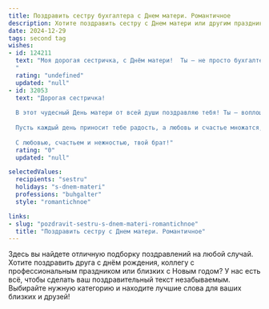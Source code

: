 ```yaml
---
title: Поздравить сестру бухгалтера с Днем матери. Романтичное
description: Хотите поздравить сестру с Днем матери или другим праздником? Наш ИИ создаст незабываемое поздравление, а вы обязательно выделитесь среди других.  
date: 2024-12-29
tags: second tag
wishes:
- id: 124211
  text: "Моя дорогая сестричка, с Днём матери!  Ты – не просто бухгалтер, ты – хранительница домашнего очага,  и твоя любовь и забота – это самые ценные активы нашей семьи.  Пусть в твоём сердце всегда царит  теплота, а жизнь будет наполнена радостью и счастьем, как  идеальный баланс на твоих отчетах.  Я бесконечно люблю тебя и горжусь тобой!
  "
  rating: "undefined"
  updated: "null"
- id: 32053
  text: "Дорогая сестричка!
  
  В этот чудесный День матери от всей души поздравляю тебя! Ты — воплощение нежности и заботы, и в твоих руках хранится тепло, которое согревает всех вокруг. Как опытный бухгалтер, ты умеешь не только считать, но и дарить жизненные моменты, полные любви и гармонии.
  
  Пусть каждый день приносит тебе радость, а любовь и счастье множатся, как числа в твоих отчетах. Ты — именно та опора, которая наполняет наш дом светом и уютом. Желаю, чтобы каждый миг был для тебя как яркая строка в красивом отчете, полной положительных эмоций и счастливых событий.
  
  С любовью, счастьем и нежностью, твой брат!"
  rating: "0"
  updated: "null"

selectedValues:
  recipients: "sestru"
  holidays: "s-dnem-materi"
  professions: "buhgalter"
  style: "romantichnoe"

links:
- slug: "pozdravit-sestru-s-dnem-materi-romantichnoe"
  title: "Поздравить сестру с Днем матери. Романтичное"
---
```


Здесь вы найдете отличную подборку поздравлений на любой случай. 
Хотите поздравить друга с днём рождения, коллегу с профессиональным праздником или близких с Новым годом? У нас есть всё, чтобы сделать ваш поздравительный текст незабываемым. Выбирайте нужную категорию и находите лучшие слова для ваших близких и друзей!
